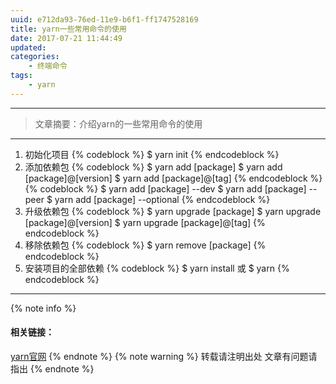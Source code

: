 ```yaml
---
uuid: e712da93-76ed-11e9-b6f1-ff1747528169
title: yarn一些常用命令的使用
date: 2017-07-21 11:44:49
updated:
categories:
    - 终端命令
tags:
    - yarn
---
```

---

>文章摘要：介绍yarn的一些常用命令的使用 

 <!-- more -->

***
1. 初始化项目
{% codeblock %}
$ yarn init
{% endcodeblock %}
2. 添加依赖包
{% codeblock %}
$ yarn add [package]
$ yarn add [package]@[version]
$ yarn add [package]@[tag]
{% endcodeblock %}
{% codeblock %}
$ yarn add [package] --dev
$ yarn add [package] --peer 
$ yarn add [package] --optional
{% endcodeblock %}
3. 升级依赖包
{% codeblock %}
$ yarn upgrade [package]
$ yarn upgrade [package]@[version]
$ yarn upgrade [package]@[tag]
{% endcodeblock %}
4. 移除依赖包
{% codeblock %}
$ yarn remove [package]
{% endcodeblock %}
5. 安装项目的全部依赖
{% codeblock %}
$ yarn install 
或
$ yarn
{% endcodeblock %}
<!-- 内容 -->
***
{% note info %} 
 #### 相关链接：
 [yarn官网](https://yarnpkg.com/zh-Hans/)
{% endnote %}
{% note warning %} 
 转载请注明出处 
 文章有问题请指出
{% endnote %}